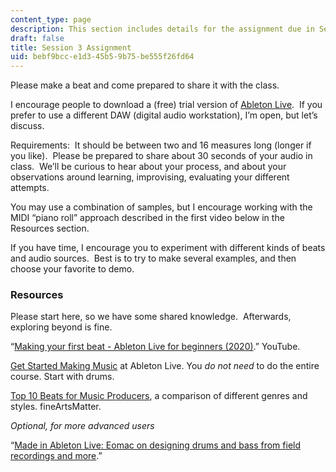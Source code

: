 ```yaml
---
content_type: page
description: This section includes details for the assignment due in Session 3.
draft: false
title: Session 3 Assignment
uid: bebf9bcc-e1d3-45b5-9b75-be555f26fd64
---
```

Please make a beat and come prepared to share it with the class.

I encourage people to download a (free) trial version of [Ableton Live](https://www.ableton.com/en/live/).  If you prefer to use a different DAW (digital audio workstation), I’m open, but let’s discuss. 

Requirements:  It should be between two and 16 measures long (longer if you like).  Please be prepared to share about 30 seconds of your audio in class.  We’ll be curious to hear about your process, and about your observations around learning, improvising, evaluating your different attempts.

You may use a combination of samples, but I encourage working with the MIDI “piano roll” approach described in the first video below in the Resources section.

If you have time, I encourage you to experiment with different kinds of beats and audio sources.  Best is to try to make several examples, and then choose your favorite to demo.

### Resources

Please start here, so we have some shared knowledge.  Afterwards, exploring beyond is fine.

“[Making your first beat - Ableton Live for beginners (2020)](https://www.youtube.com/watch?v=P0XsgBD2s6w).” YouTube.

[Get Started Making Music](https://learningmusic.ableton.com/) at Ableton Live. You *do not need* to do the entire course. Start with drums. 

[Top 10 Beats for Music Producers](https://www.fineartsmatter.com/resources/top-10-beats-every-music-producer-should-know), a comparison of different genres and styles. fineArtsMatter. 

*Optional, for more advanced users*

“[Made in Ableton Live: Eomac on designing drums and bass from field recordings and more](https://www.youtube.com/watch?v=iM9znya6W2A).”